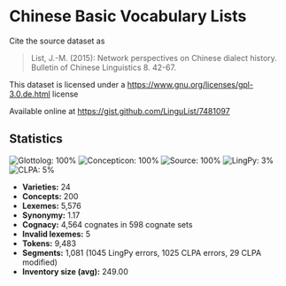 # Chinese Basic Vocabulary Lists

Cite the source dataset as

> List, J.-M. (2015): Network perspectives on Chinese dialect history. Bulletin of Chinese Linguistics 8. 42-67.

This dataset is licensed under a https://www.gnu.org/licenses/gpl-3.0.de.html license

Available online at https://gist.github.com/LinguList/7481097

## Statistics
![Glottolog: 100%](https://img.shields.io/badge/Glottolog-100%25-brightgreen.svg "Glottolog: 100%") ![Concepticon: 100%](https://img.shields.io/badge/Concepticon-100%25-brightgreen.svg "Concepticon: 100%") ![Source: 100%](https://img.shields.io/badge/Source-100%25-brightgreen.svg "Source: 100%") ![LingPy: 3%](https://img.shields.io/badge/LingPy-3%25-red.svg "LingPy: 3%") ![CLPA: 5%](https://img.shields.io/badge/CLPA-5%25-red.svg "CLPA: 5%")

- **Varieties:** 24
- **Concepts:** 200
- **Lexemes:** 5,576
- **Synonymy:** 1.17
- **Cognacy:** 4,564 cognates in 598 cognate sets
- **Invalid lexemes:** 5
- **Tokens:** 9,483
- **Segments:** 1,081 (1045 LingPy errors, 1025 CLPA errors, 29 CLPA modified)
- **Inventory size (avg):** 249.00